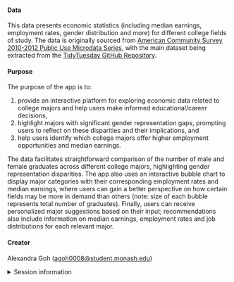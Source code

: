 
#### **Data**

This data presents economic statistics (including median earnings, employment rates, 
gender distribution and more) for different college fields of study. The data is originally sourced 
from [American Community Survey 2010-2012 Public Use Microdata Series](https://www.census.gov/programs-surveys/acs/news/data-releases.html), with the main dataset being extracted from the [TidyTuesday GitHub Repository](https://github.com/rfordatascience/tidytuesday/tree/master/data/2018/2018-10-16).


#### **Purpose**

The purpose of the app is to:

1. provide an interactive platform for exploring economic data related to college majors and help users make informed educational/career decisions,
2. highlight majors with significant gender representation gaps, prompting users to reflect on these disparities and their implications, and
3. help users identify which college majors offer higher employment opportunities and median earnings. 

The data facilitates straightforward comparison of the number of male and female graduates across different college majors, highlighting gender representation disparities. The app also uses an interactive bubble chart to display major categories with their corresponding employment rates and median earnings, where users can gain a better perspective on how certain fields may be more in demand than others (note: size of each bubble represents total number of graduates). Finally, users can receive personalized major suggestions based on their input; recommendations also include information on median earnings, employment rates and job distributions for each relevant major.


#### **Creator**

Alexandra Goh (agoh0008@student.monash.edu)

<details>
<summary>Session information</summary>


```r
sessioninfo::session_info()
```

```
## ─ Session info ──────────────────────────────────────────────────────────────────
##  setting  value
##  version  R version 4.3.1 (2023-06-16 ucrt)
##  os       Windows 11 x64 (build 22621)
##  system   x86_64, mingw32
##  ui       RStudio
##  language (EN)
##  collate  English_Malaysia.utf8
##  ctype    English_Malaysia.utf8
##  tz       Australia/Sydney
##  date     2023-10-04
##  rstudio  2023.06.2+561 Mountain Hydrangea (desktop)
##  pandoc   NA
## 
## ─ Packages ──────────────────────────────────────────────────────────────────────
##  ! package     * version date (UTC) lib source
##    brio          1.1.3   2021-11-30 [1] CRAN (R 4.3.1)
##    bslib         0.5.1   2023-08-11 [1] CRAN (R 4.3.1)
##    cachem        1.0.8   2023-05-01 [1] CRAN (R 4.3.1)
##    callr         3.7.3   2022-11-02 [1] CRAN (R 4.3.1)
##    cli           3.6.1   2023-03-23 [1] CRAN (R 4.3.1)
##    colorspace    2.1-0   2023-01-23 [1] CRAN (R 4.3.1)
##    commonmark    1.9.0   2023-03-17 [1] CRAN (R 4.3.1)
##    crayon        1.5.2   2022-09-29 [1] CRAN (R 4.3.1)
##    crosstalk     1.2.0   2021-11-04 [1] CRAN (R 4.3.1)
##    curl          5.0.1   2023-06-07 [1] CRAN (R 4.3.1)
##    data.table    1.14.8  2023-02-17 [1] CRAN (R 4.3.1)
##    desc          1.4.2   2022-09-08 [1] CRAN (R 4.3.1)
##    devtools      2.4.5   2022-10-11 [1] CRAN (R 4.3.1)
##    digest        0.6.33  2023-07-07 [1] CRAN (R 4.3.1)
##    dplyr       * 1.1.2   2023-04-20 [1] CRAN (R 4.3.1)
##    ellipsis      0.3.2   2021-04-29 [1] CRAN (R 4.3.1)
##    evaluate      0.21    2023-05-05 [1] CRAN (R 4.3.1)
##    fansi         1.0.4   2023-01-22 [1] CRAN (R 4.3.1)
##    farver        2.1.1   2022-07-06 [1] CRAN (R 4.3.1)
##    fastmap       1.1.1   2023-02-24 [1] CRAN (R 4.3.1)
##    forcats     * 1.0.0   2023-01-29 [1] CRAN (R 4.3.1)
##    fs            1.6.3   2023-07-20 [1] CRAN (R 4.3.1)
##    generics      0.1.3   2022-07-05 [1] CRAN (R 4.3.1)
##    ggplot2     * 3.4.2   2023-04-03 [1] CRAN (R 4.3.1)
##    glue          1.6.2   2022-02-24 [1] CRAN (R 4.3.1)
##  P gradmajors  * 0.0.1   2023-10-04 [?] load_all()
##    gtable        0.3.3   2023-03-21 [1] CRAN (R 4.3.1)
##    hms           1.1.3   2023-03-21 [1] CRAN (R 4.3.1)
##    htmltools     0.5.5   2023-03-23 [1] CRAN (R 4.3.1)
##    htmlwidgets   1.6.2   2023-03-17 [1] CRAN (R 4.3.1)
##    httpuv        1.6.11  2023-05-11 [1] CRAN (R 4.3.1)
##    httr          1.4.7   2023-08-15 [1] CRAN (R 4.3.1)
##    janitor       2.2.0   2023-02-02 [1] CRAN (R 4.3.1)
##    jquerylib     0.1.4   2021-04-26 [1] CRAN (R 4.3.1)
##    jsonlite      1.8.7   2023-06-29 [1] CRAN (R 4.3.1)
##    knitr         1.44    2023-09-11 [1] CRAN (R 4.3.1)
##    labeling      0.4.3   2023-08-29 [1] CRAN (R 4.3.1)
##    later         1.3.1   2023-05-02 [1] CRAN (R 4.3.1)
##    lazyeval      0.2.2   2019-03-15 [1] CRAN (R 4.3.1)
##    lifecycle     1.0.3   2022-10-07 [1] CRAN (R 4.3.1)
##    lubridate   * 1.9.2   2023-02-10 [1] CRAN (R 4.3.1)
##    magrittr      2.0.3   2022-03-30 [1] CRAN (R 4.3.1)
##    markdown      1.7     2023-05-16 [1] CRAN (R 4.3.1)
##    memoise       2.0.1   2021-11-26 [1] CRAN (R 4.3.1)
##    mime          0.12    2021-09-28 [1] CRAN (R 4.3.0)
##    miniUI        0.1.1.1 2018-05-18 [1] CRAN (R 4.3.1)
##    munsell       0.5.0   2018-06-12 [1] CRAN (R 4.3.1)
##    pillar        1.9.0   2023-03-22 [1] CRAN (R 4.3.1)
##    pkgbuild      1.4.2   2023-06-26 [1] CRAN (R 4.3.1)
##    pkgconfig     2.0.3   2019-09-22 [1] CRAN (R 4.3.1)
##    pkgload       1.3.2.1 2023-07-08 [1] CRAN (R 4.3.1)
##    plotly      * 4.10.2  2023-06-03 [1] CRAN (R 4.3.1)
##    prettyunits   1.1.1   2020-01-24 [1] CRAN (R 4.3.1)
##    processx      3.8.2   2023-06-30 [1] CRAN (R 4.3.1)
##    profvis       0.3.8   2023-05-02 [1] CRAN (R 4.3.1)
##    promises      1.2.0.1 2021-02-11 [1] CRAN (R 4.3.1)
##    ps            1.7.5   2023-04-18 [1] CRAN (R 4.3.1)
##    purrr       * 1.0.2   2023-08-10 [1] CRAN (R 4.3.1)
##    R6            2.5.1   2021-08-19 [1] CRAN (R 4.3.1)
##    rcmdcheck     1.4.0   2021-09-27 [1] CRAN (R 4.3.1)
##    Rcpp          1.0.11  2023-07-06 [1] CRAN (R 4.3.1)
##    readr       * 2.1.4   2023-02-10 [1] CRAN (R 4.3.1)
##    remotes       2.4.2.1 2023-07-18 [1] CRAN (R 4.3.1)
##    rlang         1.1.1   2023-04-28 [1] CRAN (R 4.3.1)
##    roxygen2      7.2.3   2022-12-08 [1] CRAN (R 4.3.1)
##    rprojroot     2.0.3   2022-04-02 [1] CRAN (R 4.3.1)
##    rsconnect   * 1.1.0   2023-09-05 [1] CRAN (R 4.3.1)
##    rstudioapi    0.15.0  2023-07-07 [1] CRAN (R 4.3.1)
##    sass          0.4.7   2023-07-15 [1] CRAN (R 4.3.1)
##    scales        1.2.1   2022-08-20 [1] CRAN (R 4.3.1)
##    sessioninfo   1.2.2   2021-12-06 [1] CRAN (R 4.3.1)
##    shiny       * 1.7.4.1 2023-07-06 [1] CRAN (R 4.3.1)
##    snakecase     0.11.1  2023-08-27 [1] CRAN (R 4.3.1)
##    stringi       1.7.12  2023-01-11 [1] CRAN (R 4.3.0)
##    stringr     * 1.5.0   2022-12-02 [1] CRAN (R 4.3.1)
##    testthat    * 3.1.10  2023-07-06 [1] CRAN (R 4.3.1)
##    tibble      * 3.2.1   2023-03-20 [1] CRAN (R 4.3.1)
##    tidyr       * 1.3.0   2023-01-24 [1] CRAN (R 4.3.1)
##    tidyselect    1.2.0   2022-10-10 [1] CRAN (R 4.3.1)
##    tidyverse   * 2.0.0   2023-02-22 [1] CRAN (R 4.3.1)
##    timechange    0.2.0   2023-01-11 [1] CRAN (R 4.3.1)
##    tzdb          0.4.0   2023-05-12 [1] CRAN (R 4.3.1)
##    urlchecker    1.0.1   2021-11-30 [1] CRAN (R 4.3.1)
##    usethis       2.2.2   2023-07-06 [1] CRAN (R 4.3.1)
##    utf8          1.2.3   2023-01-31 [1] CRAN (R 4.3.1)
##    vctrs         0.6.3   2023-06-14 [1] CRAN (R 4.3.1)
##    viridisLite   0.4.2   2023-05-02 [1] CRAN (R 4.3.1)
##    withr         2.5.0   2022-03-03 [1] CRAN (R 4.3.1)
##    xfun          0.39    2023-04-20 [1] CRAN (R 4.3.1)
##    xml2          1.3.5   2023-07-06 [1] CRAN (R 4.3.1)
##    xopen         1.0.0   2018-09-17 [1] CRAN (R 4.3.1)
##    xtable        1.8-4   2019-04-21 [1] CRAN (R 4.3.1)
##    yaml          2.3.7   2023-01-23 [1] CRAN (R 4.3.0)
## 
##  [1] C:/Users/USER/AppData/Local/R/win-library/4.3
##  [2] C:/Program Files/R/R-4.3.1/library
## 
##  P ── Loaded and on-disk path mismatch.
## 
## ─────────────────────────────────────────────────────────────────────────────────
```
</details>
